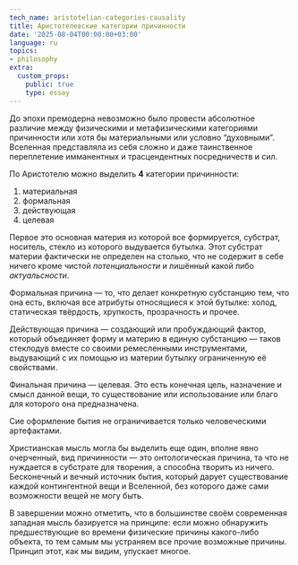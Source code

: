 ```yaml
---
tech_name: aristotelian-categories-causality
title: Аристотелевские категории причинности
date: '2025-08-04T00:00:00+03:00'
language: ru
topics:
- philosophy
extra:
  custom_props:
    public: true
    type: essay
---
```


До эпохи премодерна невозможно было провести абсолютное различие между физическими и метафизическими категориями причинности или хотя бы материальными или условно “духовными”. Вселенная представляла из себя сложно и даже таинственное переплетение имманентных и трасцендентных посредничеств и сил.

По Аристотелю можно выделить **4** категории причинности:
1. материальная
2. формальная
3. действующая 
4. целевая

Первое это основная материя из которой все формируется, субстрат, носитель, стекло из которого выдувается бутылка. Этот субстрат материи фактически не определен на столько, что не содержит в себе ничего кроме чистой *потенциальности* и лишённый какой либо *актуальсности*.

Формальная причина — то, что делает конкретную субстанцию тем, что она есть, включая все атрибуты относящиеся к этой бутылке: холод, статическая твёрдость, хрупкость, прозрачность и прочее. 

Действующая причина — создающий или пробуждающий фактор, который объединяет форму и материю в единую субстанцию — таков стеклодув вместе со своими ремесленными инструментами, выдувающий с их помощью из материи бутылку ограниченную её свойствами. 

Финальная причина — целевая. Это есть конечная цель, назначение и смысл данной вещи, то существование или использование или благо для которого она предназначена. 

Сие оформление бытия не ограничивается только человеческими артефактами.

Христианская мысль могла бы выделить еще один, вполне явно очерченный, вид причинности — это онтологическая причина, та что не нуждается в субстрате для творения, а способна творить из ничего. Бесконечный и вечный источник бытия, который дарует существование каждой контингентной вещи и Вселенной, без которого даже сами возможности вещей не могу быть.

В завершении можно отметить, что в большинстве своём современная западная мысль базируется на принципе: если можно обнаружить предшествующие во времени физические причины какого-либо объекта, то тем самым мы устраняем все прочие возможные причины. Принцип этот, как мы видим, упускает многое. 